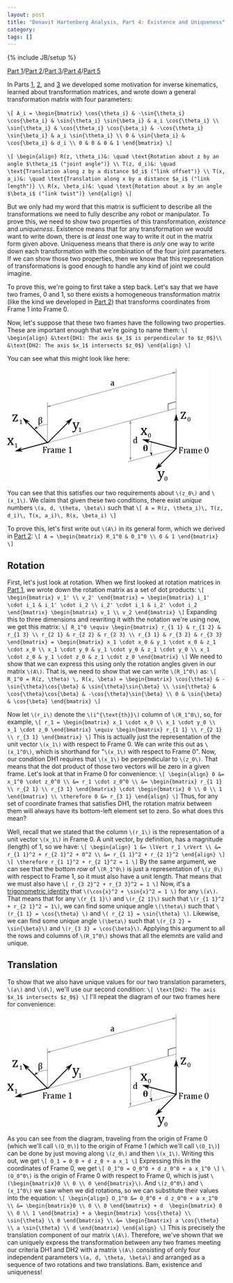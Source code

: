 ```yaml
---
layout: post
title: "Denavit Hartenberg Analysis, Part 4: Existence and Uniqueness"
category: 
tags: []
---
```

{% include JB/setup %}

[Part 1](/2012/06/05/denavit-hartenberg-robotic-control/)/[Part 2](/2012/06/09/denavit-hartenberg-for-robotics-part-2-homogeneous-matrices/)/[Part 3](/2012/06/10/denavit-hartenberg-for-robotics-part-3-the-d-h-parameters/)/[Part 4](/2012/06/19/denavit-hartenberg-parameters-part-4-existence-and-uniqueness/)/[Part 5](/2012/06/25/denavit-hartenberg-analysis-part-5-assigning-coordinate-frames/)

In Parts [1](/2012/06/05/denavit-hartenberg-robotic-control/), [2](/2012/06/09/denavit-hartenberg-for-robotics-part-2-homogeneous-matrices/), and [3](/2012/06/10/denavit-hartenberg-for-robotics-part-3-the-d-h-parameters/) we developed some motivation for inverse kinematics, learned about transformation matrices, and wrote down a general transformation matrix with four parameters:

`\[
A_i = \begin{bmatrix}
\cos{\theta_i} & -\sin{\theta_i} \cos{\beta_i} & \sin{\theta_i} \sin{\beta_i} & a_i \cos{\theta_i} \\
\sin{\theta_i} & \cos{\theta_i} \cos{\beta_i} & -\cos{\theta_i} \sin{\beta_i} & a_i \sin{\theta_i} \\
0 & \sin{\beta_i} & \cos{\beta_i} & d_i \\
0 & 0 & 0 & 1
\end{bmatrix}
\]`

`\[
\begin{align}
R(z, \theta_i)&: \quad \text{Rotation about z by an angle $\theta_i$ ("joint angle")} \\
T(z, d_i)&: \quad \text{Translation along z by a distance $d_i$ ("link offset")} \\
T(x, a_i)&: \quad \text{Translation along x by a distance $a_i$ ("link length")} \\
R(x, \beta_i)&: \quad \text{Rotation about x by an angle $\beta_i$ ("link twist")}
\end{align}
\]`

But we only had my word that this matrix is sufficient to describe all the transformations we need to fully describe any robot or manipulator. To prove this, we need to show two properties of this transformation, *existence* and *uniqueness*. Existence means that for any transformation we would want to write down, there is *at least* one way to write it out in the matrix form given above. Uniqueness means that there is *only* one way to write down each transformation with the combination of the four joint parameters. If we can show those two properties, then we know that this representation of transformations is good enough to handle any kind of joint we could imagine. 

To prove this, we're going to first take a step back. Let's say that we have two frames, 0 and 1, so there exists a homogeneous transformation matrix (like the kind we developed in [Part 2](2012/06/09/denavit-hartenberg-for-robotics-part-2-homogeneous-matrices/)) that transforms coordinates from Frame 1 into Frame 0.

Now, let's suppose that these two frames have the following two properties. These are important enough that we're going to name them:
`\[
\begin{align}
&\text{DH1: The axis $x_1$ is perpendicular to $z_0$}\\
&\text{DH2: The axis $x_1$ intersects $z_0$}
\end{align}
\]`

You can see what this might look like here:

<img src="/img/2012-06-19/d-h_axes2.png">

You can see that this satisfies our two requirements about `\(z_0\)` and `\(x_1\)`. We claim that given these two conditions, there exist *unique* numbers `\(a, d, \theta, \beta\)` such that
`\[
A = R(z, \theta_i)\, T(z, d_i)\, T(x, a_i)\, R(x, \beta_i)
\]`

To prove this, let's first write out `\(A\)` in its general form, which we derived in [Part 2](/2012/06/09/denavit-hartenberg-for-robotics-part-2-homogeneous-matrices/):
`\[
A = \begin{bmatrix}
R_1^0 & O_1^0 \\
0 & 1
\end{bmatrix}
\]`

## Rotation
First, let's just look at rotation. When we first looked at rotation matrices in [Part 1](/2012/06/05/denavit-hartenberg-robotic-control/), we wrote down the rotation matrix as a set of dot products:
`\[
\begin{bmatrix}
v_1' \\
v_2'
\end{bmatrix} =
\begin{bmatrix}
i_1' \cdot i_1 & i_1' \cdot i_2 \\
i_2' \cdot i_1 & i_2' \cdot i_2
\end{bmatrix}
\begin{bmatrix}
v_1 \\
v_2
\end{bmatrix}
\]`
Expanding this to three dimensions and rewriting it with the notation we're using now, we get this matrix:
`\[
R_1^0 \equiv \begin{bmatrix}
r_{1 1} & r_{1 2} & r_{1 3} \\
r_{2 1} & r_{2 2} & r_{2 3} \\
r_{3 1} & r_{3 2} & r_{3 3}
\end{bmatrix} = \begin{bmatrix}
x_1 \cdot x_0 & y_1 \cdot x_0 & z_1 \cdot x_0 \\
x_1 \cdot y_0 & y_1 \cdot y_0 & z_1 \cdot y_0 \\
x_1 \cdot z_0 & y_1 \cdot z_0 & z_1 \cdot z_0
\end{bmatrix}
\]`
We need to show that we can express this using only the rotation angles given in our matrix `\(A\)`. That is, we need to show that we can write `\(R_1^0\)` as:
`\[
R_1^0 = R(z, \theta) \, R(x, \beta) = \begin{bmatrix}
\cos{\theta} & -\sin{\theta}\cos{\beta} & \sin{\theta}\sin{\beta} \\
\sin{\theta} & \cos{\theta}\cos{\beta} & -\cos{\theta}\sin{\beta} \\
0 & \sin{\beta} & \cos{\beta}
\end{bmatrix}
\]`

Now let `\(r_i\)` denote the `\(i^{\text{th}}\)` column of `\(R_1^0\)`, so, for example,
`\[
r_1 = \begin{bmatrix}
x_1 \cdot x_0 \\
x_1 \cdot y_0 \\
x_1 \cdot z_0
\end{bmatrix} \equiv \begin{bmatrix}
r_{1 1} \\
r_{2 1} \\
r_{3 1}
\end{bmatrix}
\]`
This is actually just the representation of the unit vector `\(x_1\)` with respect to Frame 0. We can write this out as `\(x_1^0\)`, which is shorthand for "`\(x_1\)` with respect to Frame 0". 
Now, our condition DH1 requires that `\(x_1\)` be perpendicular to `\(z_0\)`. That means that the dot product of those two vectors will be zero in a given frame. Let's look at that in Frame 0 for convenience:
`\[
\begin{align}
0 &= x_1^0 \cdot z_0^0 \\
&= r_1 \cdot z_0^0 \\
&= \begin{bmatrix}
r_{1 1} \\
r_{2 1} \\
r_{3 1}
\end{bmatrix} \cdot \begin{bmatrix}
0 \\
0 \\
1
\end{bmatrix} \\
\therefore 0 &= r_{3 1}
\end{align}
\]`
Thus, for any set of coordinate frames that satisfies DH1, the rotation matrix between them will always have its bottom-left element set to zero. So what does this mean?

Well, recall that we stated that the column `\(r_1\)` is the representation of a unit vector `\(x_1\)` in Frame 0. A unit vector, by definition, has a magnitude (length) of 1, so we have:
`\[
\begin{align}
1 &= \lVert r_1 \rVert \\
&= r_{1 1}^2 + r_{2 1}^2 + 0^2 \\
&= r_{1 1}^2 + r_{2 1}^2
\end{align}
\]`
`\[
\therefore r_{1 1}^2 + r_{2 1}^2 = 1
\]`
By the same argument, we can see that the bottom *row* of `\(R_1^0\)` is just a representation of `\(z_0\)` with respect to Frame 1, so it must also have a unit length. That means that we must also have
`\[
r_{3 2}^2 + r_{3 3}^2 = 1
\]`
Now, it's a [trigonometric identity](http://en.wikipedia.org/wiki/List_of_trigonometric_identities#Pythagorean_identity) that `\(\cos{x}^2 + \sin{x}^2 = 1 \)` for any `\(x\)`. That means that for any `\(r_{1 1}\)` and `\(r_{2 1}\)` such that `\(r_{1 1}^2 + r_{2 1}^2 = 1\)`, we can find some unique angle `\(\theta\)` such that `\(r_{1 1} = \cos{\theta} \)` and `\( r_{2 1} = \sin{\theta} \)`. Likewise, we can find some unique angle `\(\beta\)` such that `\(r_{3 2} = \sin{\beta}\)` and `\(r_{3 3} = \cos{\beta}\)`. Applying this argument to all the rows and columns of `\(R_1^0\)` shows that all the elemnts are valid and unique.

## Translation
To show that we also have unique values for our two translation parameters, `\(a\)` and `\(d\)`, we'll use our second condition:
`\[
\text{DH2: The axis $x_1$ intersects $z_0$}
\]`
I'll repeat the diagram of our two frames here for convenience:

<img src="/img/2012-06-19/d-h_axes2.png">

As you can see from the diagram, traveling from the origin of Frame 0 (which we'll call `\(O_0\)`) to the origin of Frame 1 (which we'll call `\(O_1\)`) can be done by just moving along `\(z_0\)` and then `\(x_1\)`. Writing this out, we get
`\[
O_1 = O_0 + d z_0 + a x_1
\]`
Expressing this in the coordinates of Frame 0, we get
`\[
O_1^0 = O_0^0 + d z_0^0 + a x_1^0
\]`
`\(O_0^0\)` is the origin of Frame 0 with respect to Frame 0, which is just `\(\begin{bmatrix}0 \\ 0 \\ 0 \end{bmatrix}\)`. And `\(z_0^0\)` and `\(x_1^0\)` we saw when we did rotations, so we can substitute their values into the equation:
`\[
\begin{align}
O_1^0 &= O_0^0 + d z_0^0 + a x_1^0 \\
&= \begin{bmatrix}0 \\ 0 \\ 0 \end{bmatrix} + d 
\begin{bmatrix} 0 \\ 0 \\ 1 \end{bmatrix} + a
\begin{bmatrix} \cos{\theta} \\ \sin{\theta} \\ 0 \end{bmatrix} \\
&= \begin{bmatrix}
a \cos{\theta} \\
a \sin{\theta} \\
d
\end{bmatrix}
\end{align}
\]`
This is precisely the translation component of our matrix `\(A\)`. Therefore, we've shown that we can uniquely express the transformation between any two frames meeting our criteria DH1 and DH2 with a matrix `\(A\)` consisting of only four independent parameters `\(a, d, \theta, \beta\)` and arranged as a sequence of two rotations and two translations. Bam, existence and uniqueness!
